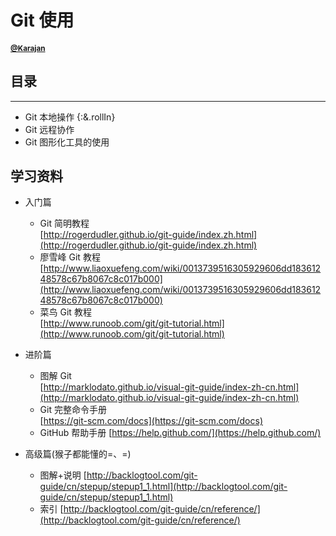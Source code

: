 
# Git 使用
#### <small><a href="https://github.com/HerbertKarajan/">@Karajan</a></small>


## 目录
---
- Git 本地操作 {:&.rollIn}
- Git 远程协作
- Git 图形化工具的使用


## 学习资料
- 入门篇
    - Git 简明教程  
    [http://rogerdudler.github.io/git-guide/index.zh.html](http://rogerdudler.github.io/git-guide/index.zh.html)
    - 廖雪峰 Git 教程  
    [http://www.liaoxuefeng.com/wiki/0013739516305929606dd18361248578c67b8067c8c017b000](http://www.liaoxuefeng.com/wiki/0013739516305929606dd18361248578c67b8067c8c017b000)
    - 菜鸟 Git 教程  
    [http://www.runoob.com/git/git-tutorial.html](http://www.runoob.com/git/git-tutorial.html)
- 进阶篇
    - 图解 Git  
        [http://marklodato.github.io/visual-git-guide/index-zh-cn.html](http://marklodato.github.io/visual-git-guide/index-zh-cn.html)
    - Git 完整命令手册  
        [https://git-scm.com/docs](https://git-scm.com/docs)
    - GitHub 帮助手册
        [https://help.github.com/](https://help.github.com/)
        
- 高级篇(猴子都能懂的=、=)
	- 图解+说明
		[http://backlogtool.com/git-guide/cn/stepup/stepup1_1.html](http://backlogtool.com/git-guide/cn/stepup/stepup1_1.html)
	- 索引
		[http://backlogtool.com/git-guide/cn/reference/](http://backlogtool.com/git-guide/cn/reference/)

